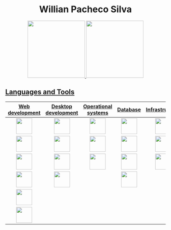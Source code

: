 <!---### Hi! My name is Willian Pacheco Silva!

- 🔭 I’m currently studing Computer Engineering in UFES
- 🌱 I’m currently learning C, C++, Python, Java, ReactJS, NextJS, Javascript and Typescript


--->

<div align="center">
    <h1>Willian Pacheco Silva</h1>   
</div>

<div align="center">
    <a href="https://github.com/willianps31">
        <img height="180em"
            src="https://github-readme-stats.vercel.app/api/top-langs/?username=willianps31&layout=compact&langs_count=25&theme=github_dark" />
        <img height="180em"
            src="https://github-readme-stats.vercel.app/api?username=willianps31&show_icons=true&theme=github_dark&include_all_commits=true&count_private=true" />
</div>
    
## Languages and Tools

<table align="center">
<thead>
  <tr>
    <th>Web development</th>
    <th>Desktop development</th>
    <th>Operational systems</th>
    <th>Database</th>
    <th>Infrastructure</th>
  </tr>
</thead>
<tbody>
  <tr align="center">
    <td><img height="50em" src="https://cdn.jsdelivr.net/gh/devicons/devicon/icons/html5/html5-plain.svg"/></td>
    <td><img height="50em" src="https://cdn.jsdelivr.net/gh/devicons/devicon/icons/python/python-original.svg" /></td>
    <td><img height="50em" src="https://cdn.icon-icons.com/icons2/1508/PNG/128/distributorlogoarchlinux_103805.png" /></td>
    <td><img height="50em" src="https://cdn.icon-icons.com/icons2/2699/PNG/128/mysql_logo_icon_169941.png" /></td>
    <td><img height="50em" src="https://cdn.jsdelivr.net/gh/devicons/devicon/icons/docker/docker-original.svg" /></td>
  </tr>
  <tr align="center">
    <td><img height="50em" src="https://cdn.jsdelivr.net/gh/devicons/devicon/icons/typescript/typescript-plain.svg" /></td>
    <td><img height="50em" src="https://cdn.jsdelivr.net/gh/devicons/devicon/icons/c/c-plain.svg" /></td>
    <td><img height="50em" src="https://cdn.icon-icons.com/icons2/1508/PNG/128/ubuntustarthere_104634.png" /></td>
    <td><img height="50em" src="https://cdn.icon-icons.com/icons2/2415/PNG/128/postgresql_original_wordmark_logo_icon_146392.png" /></td>
    <td><img height="50em" src="https://cdn.icon-icons.com/icons2/1381/PNG/128/xampp_94513.png" /></td>
  </tr>
  <tr align="center">
    <td><img height="50em" src="https://cdn.jsdelivr.net/gh/devicons/devicon/icons/javascript/javascript-plain.svg" /></td>
    <td><img height="50em" src="https://cdn.jsdelivr.net/gh/devicons/devicon/icons/cplusplus/cplusplus-plain.svg" /></td>
    <td><img height="50em" src="https://cdn.icon-icons.com/icons2/836/PNG/128/Windows_Phone_icon-icons.com_66782.png" /></td>
    <td><img height="50em" src="https://cdn.icon-icons.com/icons2/2699/PNG/128/sqlite_logo_icon_170706.png" /></td>
    <td><img height="50em" src="https://cdn.icon-icons.com/icons2/2107/PNG/128/file_type_vscode_icon_130084.png" /></td>
  </tr>
  <tr align="center">
    <td><img height="50em" src="https://cdn.jsdelivr.net/gh/devicons/devicon/icons/css3/css3-plain.svg" /></td>
    <td><img height="50em" src="https://cdn.icon-icons.com/icons2/2415/PNG/128/java_original_wordmark_logo_icon_146459.png" /></td>
    <td></td>
    <td><img height="50em" src="https://www.webmundi.com/wp-content/uploads/Microsoft-SQL-Server-300x246.png" /></td>
    <td></td>
  </tr>
  <tr align="center">
    <td><img height="50em" src="https://cdn.jsdelivr.net/gh/devicons/devicon/icons/react/react-original.svg" /></td>
    <td></td>
    <td></td>
    <td></td>
    <td></td>
  </tr>
  <tr align="center">
    <td><img height="50em" src="https://cdn.icon-icons.com/icons2/2415/PNG/128/bootstrap_plain_logo_icon_146619.png" /></td>
    <td></td>
    <td></td>
    <td></td>
    <td></td>
  </tr>
</tbody>
</table>
        
<!-- 
   Theme names: https://github.com/anuraghazra/github-readme-stats/blob/master/themes/README.md
   -->
